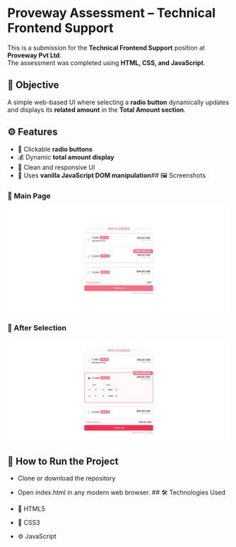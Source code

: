 # Proveway Assessment – Technical Frontend Support
This is a submission for the **Technical Frontend Support** position at **Proveway Pvt Ltd**.  
The assessment was completed using **HTML, CSS, and JavaScript**.

## 📌 Objective

A simple web-based UI where selecting a **radio button** dynamically updates and displays its **related amount** in the **Total Amount section**.



## ⚙️ Features

- 🎯 Clickable **radio buttons**
- 💰 Dynamic **total amount display**
- 🎨 Clean and responsive UI
- 🧠 Uses **vanilla JavaScript DOM manipulation**## 🖼️ Screenshots

### 🔹 Main Page
![Main Page](./Screenshots/main-page.png)

### 🔹 After Selection
![After Selection](./Screenshots/selection.png)
## 🚀 How to Run the Project

- Clone or download the repository
- Open index.html in any modern web browser.   ## 🛠️ Technologies Used

- 🧱 HTML5
- 🎨 CSS3
- ⚙️ JavaScript
